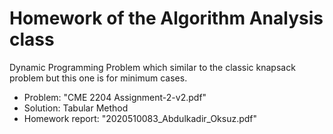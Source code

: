 # Homework of the Algorithm Analysis class
Dynamic Programming Problem which similar to the classic knapsack problem but this one is for minimum cases.
- Problem: "CME 2204 Assignment-2-v2.pdf" 
- Solution: Tabular Method
- Homework report: "2020510083_Abdulkadir_Oksuz.pdf"
